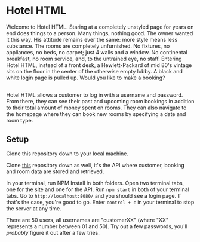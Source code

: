 # Hotel HTML

Welcome to Hotel HTML. Staring at a completely unstyled page for years on end does things to a person. Many things, nothing good.
The owner wanted it this way. His attitude remains ever the same: more style means less substance. The rooms are completely unfurnished.
No fixtures, no appliances, no beds, no carpet; just 4 walls and a window. No continental breakfast, no room service, and, to the untrained eye,
no staff. Entering Hotel HTML, instead of a front desk, a Hewlett-Packard of mid 80's vintage sits on the floor in the center of the otherwise empty lobby. A black and white login page is pulled up. Would you like to make a booking?         


##

Hotel HTML allows a customer to log in with a username and password. From there, they can see their past and upcoming room bookings in addition to their total amount of money spent on rooms. They can also navigate to the homepage where they can book new rooms by specifying a date and room type.  

## Setup

Clone this repository down to your local machine. 

Clone [this](https://github.com/turingschool-examples/overlook-api) repository down as well, it's the API where customer, booking and room data are stored and retrieved.

In your terminal, run NPM Install in both folders. Open two terminal tabs, one for the site and one for the API. Run `npm start` in both of your terminal tabs. Go to `http://localhost:8080/` and you should see a login page. If that's the case, you're good to go. Enter `control + c` in your terminal to stop the server at any time.

There are 50 users, all usernames are "customerXX" (where "XX" represents a number between 01 and 50). Try out a few passwords, you'll *probably* figure it out after a few tries.




